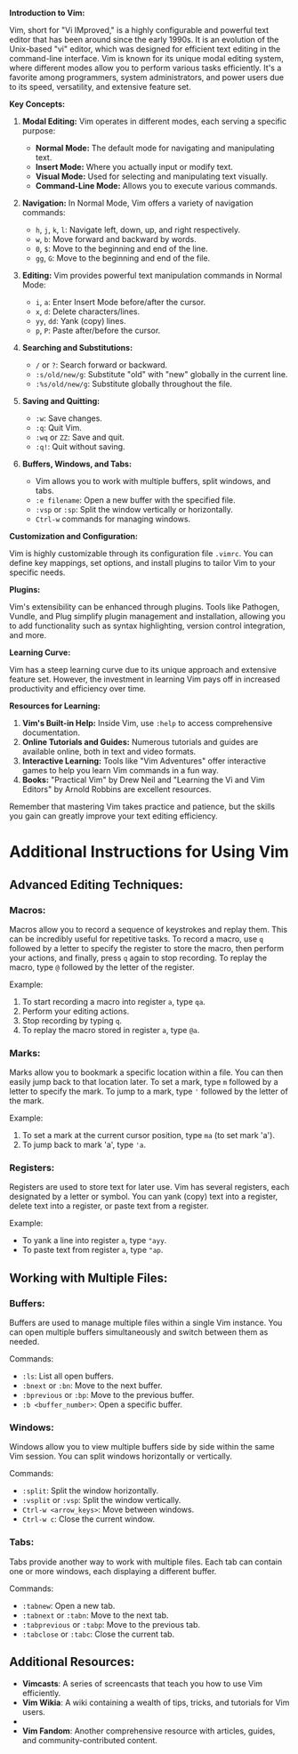 **Introduction to Vim:**

Vim, short for "Vi IMproved," is a highly configurable and powerful text editor that has been around since the early 1990s. It is an evolution of the Unix-based "vi" editor, which was designed for efficient text editing in the command-line interface. Vim is known for its unique modal editing system, where different modes allow you to perform various tasks efficiently. It's a favorite among programmers, system administrators, and power users due to its speed, versatility, and extensive feature set.

**Key Concepts:**

1. **Modal Editing:**
   Vim operates in different modes, each serving a specific purpose:
   - **Normal Mode:** The default mode for navigating and manipulating text.
   - **Insert Mode:** Where you actually input or modify text.
   - **Visual Mode:** Used for selecting and manipulating text visually.
   - **Command-Line Mode:** Allows you to execute various commands.

2. **Navigation:**
   In Normal Mode, Vim offers a variety of navigation commands:
   - `h`, `j`, `k`, `l`: Navigate left, down, up, and right respectively.
   - `w`, `b`: Move forward and backward by words.
   - `0`, `$`: Move to the beginning and end of the line.
   - `gg`, `G`: Move to the beginning and end of the file.

3. **Editing:**
   Vim provides powerful text manipulation commands in Normal Mode:
   - `i`, `a`: Enter Insert Mode before/after the cursor.
   - `x`, `d`: Delete characters/lines.
   - `yy`, `dd`: Yank (copy) lines.
   - `p`, `P`: Paste after/before the cursor.

4. **Searching and Substitutions:**
   - `/` or `?`: Search forward or backward.
   - `:s/old/new/g`: Substitute "old" with "new" globally in the current line.
   - `:%s/old/new/g`: Substitute globally throughout the file.

5. **Saving and Quitting:**
   - `:w`: Save changes.
   - `:q`: Quit Vim.
   - `:wq` or `ZZ`: Save and quit.
   - `:q!`: Quit without saving.

6. **Buffers, Windows, and Tabs:**
   - Vim allows you to work with multiple buffers, split windows, and tabs.
   - `:e filename`: Open a new buffer with the specified file.
   - `:vsp` or `:sp`: Split the window vertically or horizontally.
   - `Ctrl-w` commands for managing windows.

**Customization and Configuration:**

Vim is highly customizable through its configuration file `.vimrc`. You can define key mappings, set options, and install plugins to tailor Vim to your specific needs.

**Plugins:**

Vim's extensibility can be enhanced through plugins. Tools like Pathogen, Vundle, and Plug simplify plugin management and installation, allowing you to add functionality such as syntax highlighting, version control integration, and more.

**Learning Curve:**

Vim has a steep learning curve due to its unique approach and extensive feature set. However, the investment in learning Vim pays off in increased productivity and efficiency over time.

**Resources for Learning:**

1. **Vim's Built-in Help:** Inside Vim, use `:help` to access comprehensive documentation.
2. **Online Tutorials and Guides:** Numerous tutorials and guides are available online, both in text and video formats.
3. **Interactive Learning:** Tools like "Vim Adventures" offer interactive games to help you learn Vim commands in a fun way.
4. **Books:** "Practical Vim" by Drew Neil and "Learning the Vi and Vim Editors" by Arnold Robbins are excellent resources.

Remember that mastering Vim takes practice and patience, but the skills you gain can greatly improve your text editing efficiency.




# Additional Instructions for Using Vim

## Advanced Editing Techniques:

### Macros:
Macros allow you to record a sequence of keystrokes and replay them. This can be incredibly useful for repetitive tasks. To record a macro, use `q` followed by a letter to specify the register to store the macro, then perform your actions, and finally, press `q` again to stop recording. To replay the macro, type `@` followed by the letter of the register.

Example:
1. To start recording a macro into register `a`, type `qa`.
2. Perform your editing actions.
3. Stop recording by typing `q`.
4. To replay the macro stored in register `a`, type `@a`.

### Marks:
Marks allow you to bookmark a specific location within a file. You can then easily jump back to that location later. To set a mark, type `m` followed by a letter to specify the mark. To jump to a mark, type `'` followed by the letter of the mark.

Example:
1. To set a mark at the current cursor position, type `ma` (to set mark 'a').
2. To jump back to mark 'a', type `'a`.

### Registers:
Registers are used to store text for later use. Vim has several registers, each designated by a letter or symbol. You can yank (copy) text into a register, delete text into a register, or paste text from a register.

Example:
- To yank a line into register `a`, type `"ayy`.
- To paste text from register `a`, type `"ap`.

## Working with Multiple Files:

### Buffers:
Buffers are used to manage multiple files within a single Vim instance. You can open multiple buffers simultaneously and switch between them as needed.

Commands:
- `:ls`: List all open buffers.
- `:bnext` or `:bn`: Move to the next buffer.
- `:bprevious` or `:bp`: Move to the previous buffer.
- `:b <buffer_number>`: Open a specific buffer.

### Windows:
Windows allow you to view multiple buffers side by side within the same Vim session. You can split windows horizontally or vertically.

Commands:
- `:split`: Split the window horizontally.
- `:vsplit` or `:vsp`: Split the window vertically.
- `Ctrl-w <arrow_keys>`: Move between windows.
- `Ctrl-w c`: Close the current window.

### Tabs:
Tabs provide another way to work with multiple files. Each tab can contain one or more windows, each displaying a different buffer.

Commands:
- `:tabnew`: Open a new tab.
- `:tabnext` or `:tabn`: Move to the next tab.
- `:tabprevious` or `:tabp`: Move to the previous tab.
- `:tabclose` or `:tabc`: Close the current tab.

## Additional Resources:

- **Vimcasts**: A series of screencasts that teach you how to use Vim efficiently.
- **Vim Wikia**: A wiki containing a wealth of tips, tricks, and tutorials for Vim users.
- 
- **Vim Fandom**: Another comprehensive resource with articles, guides, and community-contributed content.

